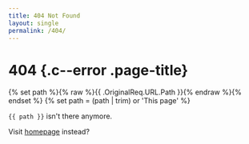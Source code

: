 ```yaml
---
title: 404 Not Found
layout: single
permalink: /404/
---
```

# 404 {.c--error .page-title}

{% set path %}{% raw %}{{ .OriginalReq.URL.Path }}{% endraw %}{% endset %}
{% set path = (path | trim) or 'This page' %}

<code data-path>{{ path }}</code> isn't there anymore.

Visit [homepage](/) instead?

<script>document.querySelector('[data-path]').textContent = document.location.pathname</script>